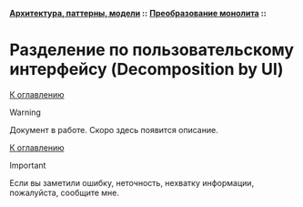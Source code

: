 **[Архитектура, паттерны, модели](../../README.md#patterns) ::** 
**[Преобразование монолита](../../README.md#patterns-monolith) ::**
# Разделение по пользовательскому интерфейсу (Decomposition by UI)

<!--

-->

[К оглавлению](../../README.md#patterns-monolith)

> [!WARNING]
> Документ в работе. Скоро здесь появится описание.

[К оглавлению](../../README.md#patterns-monolith)

> [!IMPORTANT]
> Если вы заметили ошибку, неточность, нехватку информации, пожалуйста, сообщите мне.
